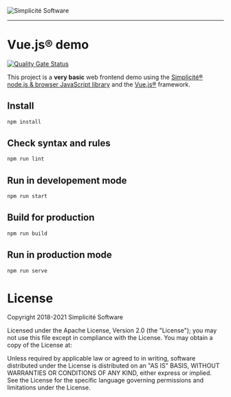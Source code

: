 ![Simplicit&eacute; Software](https://www.simplicite.io/resources/logos/logo250-grey.png)
* * *

Vue.js&reg; demo
================

[![Quality Gate Status](https://sonarcloud.io/api/project_badges/measure?project=simplicitesoftware_vue-demo&metric=alert_status)](https://sonarcloud.io/dashboard?id=simplicitesoftware_vue-demo)

This project is a **very basic** web frontend demo using
the [Simplicit&eacute;&reg; node.js &amp; browser JavaScript library](https://github.com/simplicitesoftware/nodejs-api)
and the [Vue.js&reg;](https://vuejs.org) framework.

Install
-------

```bash
npm install
```

Check syntax and rules
----------------------

```bash
npm run lint
```

Run in developement mode
------------------------

```bash
npm run start
```

Build for production
--------------------

```bash
npm run build
```

Run in production mode
----------------------

```bash
npm run serve
```

License
=======

Copyright 2018-2021 Simplicit&eacute; Software

Licensed under the Apache License, Version 2.0 (the "License");
you may not use this file except in compliance with the License.
You may obtain a copy of the License at:

[](http://www.apache.org/licenses/LICENSE-2.0)

Unless required by applicable law or agreed to in writing, software
distributed under the License is distributed on an "AS IS" BASIS,
WITHOUT WARRANTIES OR CONDITIONS OF ANY KIND, either express or implied.
See the License for the specific language governing permissions and
limitations under the License.
